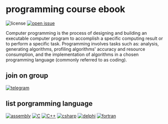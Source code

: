 # programming course ebook

![license](https://img.shields.io/github/license/bellshade/programmingCourse?style=for-the-badge)
[![open issue](https://img.shields.io/github/issues/bellshade/programmingCourse?style=for-the-badge)](https://github.com/bellshade/programmingCourse/issues)

Computer programming is the process of designing and building an executable computer program to accomplish a specific computing result or to perform a specific task. Programming involves tasks such as: analysis, generating algorithms, profiling algorithms' accuracy and resource consumption, and the implementation of algorithms in a chosen programming language (commonly referred to as coding).

## join on group

[![telegram](https://img.shields.io/badge/Telegram-2CA5E0?style=for-the-badge&logo=telegram&logoColor=white)](https://t.me/joinchat/D_vV4pBkVzWRcgKd)

## list porgramming language

[![assembly](https://img.shields.io/badge/Assembly-0097e6?style=for-the-badge&logo=assembly&logoColor=white)](./assembly.md)
[![C](https://img.shields.io/badge/C_programming-e1b12c?style=for-the-badge&logo=C&logoColor=white)](./C.md)
[![C++](https://img.shields.io/badge/C++_programming-8c7ae6?style=for-the-badge&logo=C%2B%2B&logoColor=white)](./cppList.md)
[![csharp](https://img.shields.io/badge/C_sharp-192a56?style=for-the-badge&logo=C-sharp&logoColor=white)](./C_sharp.md)
[![delphi](https://img.shields.io/badge/delphi-0097e6?style=for-the-badge&logo=delphi&logoColor=white)](./delphi.md)
[![fortran](https://img.shields.io/badge/fortran-dcdde1?style=for-the-badge&logo=Fortran&logoColor=black)](./fortran.md)
